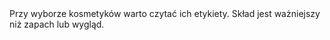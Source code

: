 ---
layout: nothing
categories: Zakupy
tags: tip
body: Przy wyborze kosmetyków warto czytać ich etykiety. Skład jest ważniejszy niż zapach lub wygląd.
---